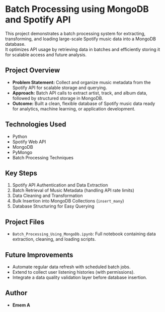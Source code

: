 # Batch Processing using MongoDB and Spotify API

This project demonstrates a batch processing system for extracting, transforming, and loading large-scale Spotify music data into a MongoDB database.  
It optimizes API usage by retrieving data in batches and efficiently storing it for scalable access and future analysis.

## Project Overview
- **Problem Statement:** Collect and organize music metadata from the Spotify API for scalable storage and querying.
- **Approach:** Batch API calls to extract artist, track, and album data, followed by structured storage in MongoDB.
- **Outcome:** Built a clean, flexible database of Spotify music data ready for analytics, machine learning, or application development.

## Technologies Used
- Python
- Spotify Web API
- MongoDB
- PyMongo
- Batch Processing Techniques

## Key Steps
1. Spotify API Authentication and Data Extraction
2. Batch Retrieval of Music Metadata (handling API rate limits)
3. Data Cleaning and Transformation
4. Bulk Insertion into MongoDB Collections (`insert_many`)
5. Database Structuring for Easy Querying

## Project Files
- `Batch_Processing_Using_MongoDb.ipynb`: Full notebook containing data extraction, cleaning, and loading scripts.

## Future Improvements
- Automate regular data refresh with scheduled batch jobs.
- Extend to collect user listening histories (with permissions).
- Integrate a data quality validation layer before database insertion.

## Author
- **Emem A**


